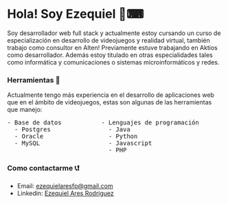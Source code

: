 # Hola! Soy Ezequiel 👋⌨
Soy desarrollador web full stack y actualmente estoy cursando un curso de especialización en desarrollo de videojuegos y realidad virtual, también trabajo como consultor en Alten! Previamente estuve trabajando en Aktios como desarrollador. Además estoy titulado en otras especialidades tales como informática y comunicaciones o sistemas microinformáticos y redes.

### Herramientas 🔧
Actualmente tengo más experiencia en el desarrollo de aplicaciones web que en el ámbito de videojuegos, estas son algunas de las herramientas que manejo:
<pre>
- Base de datos           - Lenguajes de programación             
  - Postgres                - Java
  - Oracle                  - Python
  - MySQL                   - Javascript
                            - PHP
</pre>
### Como contactarme 📞❗
- Email: ezequielaresfp@gmail.com
- Linkedin: [Ezequiel Ares Rodríguez](https://www.linkedin.com/in/ezequiel-ares-rodr%C3%ADguez-8985ba1b8/)

<!--
**EzequielAres2022/EzequielAres2022** is a ✨ _special_ ✨ repository because its `README.md` (this file) appears on your GitHub profile.

Here are some ideas to get you started:

- 🔭 I’m currently working on ...
- 🌱 I’m currently learning ...
- 👯 I’m looking to collaborate on ...
- 🤔 I’m looking for help with ...
- 💬 Ask me about ...
- 📫 How to reach me: ...
- 😄 Pronouns: ...
- ⚡ Fun fact: ...
-->

